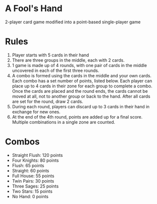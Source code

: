 # A Fool's Hand
2-player card game modified into a point-based single-player game
# Rules 
1.   Player starts with 5 cards in their hand
2.   There are three groups in the middle, each with 2 cards.
3. 1 game is made up of 4 rounds, with one pair of cards in the middle uncovered in each of the first three rounds.
4.    A combo is formed using the cards in the middle and your own cards. Each combo has a set number of points, listed below. Each player can place up to 4 cards in their zone for each group to complete a combo. Once the cards are placed and the round ends, the cards cannot be moved at all, not to another group or back to the hand. After all cards are set for the round, draw 2 cards.
5. During each round, players can discard up to 3 cards in their hand in exchange for new ones.
6.  At the end of the 4th round, points are added up for a final score. Multiple combinations in a single zone are counted.

# Combos
*   Straight Flush: 120 points
*   Four Knights: 80 points
* Flush: 65 points
* Straight: 60 points
* Full House: 55 points
* Twin Pairs: 30 points
* Three Sages: 25 points
* Two Stars: 15 points
* No Hand: 0 points
